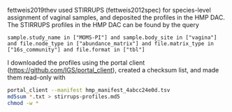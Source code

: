 
fettweis2019thev used STIRRUPS (fettweis2012spec) for species-level assignment of vaginal samples, and deposited the profiles in the HMP DAC.
The STIRRUPS profiles in the HMP DAC can be found by the query

```
sample.study_name in ["MOMS-PI"] and sample.body_site in ["vagina"] and file.node_type in ["abundance_matrix"] and file.matrix_type in ["16s_community"] and file.format in ["tbl"]
```

I downloaded the profiles using the portal client (https://github.com/IGS/portal_client), created a checksum list, and made them read-only with

```sh
portal_client --manifest hmp_manifest_4abcc24e0d.tsv
md5sum *.txt > stirrups-profiles.md5
chmod -w *
```
